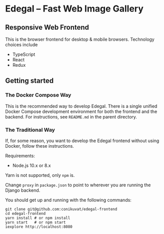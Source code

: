 # Edegal – Fast Web Image Gallery

## Responsive Web Frontend

This is the browser frontend for desktop & mobile browsers. Technology choices include

* TypeScript
* React
* Redux

## Getting started

### The Docker Compose Way

This is the recommended way to develop Edegal. There is a single unified Docker Compose development environment for both the frontend and the backend. For instructions, see `README.md` in the parent directory.

### The Traditional Way

If, for some reason, you want to develop the Edegal frontend without using Docker, follow these instructions.

Requirements:

* Node.js 10.x or 8.x

Yarn is not supported, only `npm` is.

Change `proxy` in `package.json` to point to wherever you are running the Django backend.

You should get up and running with the following commands:

    git clone git@github.com:conikuvat/edegal-frontend
    cd edegal-frontend
    yarn install # or npm install
    yarn start   # or npm start
    iexplore http://localhost:8080
